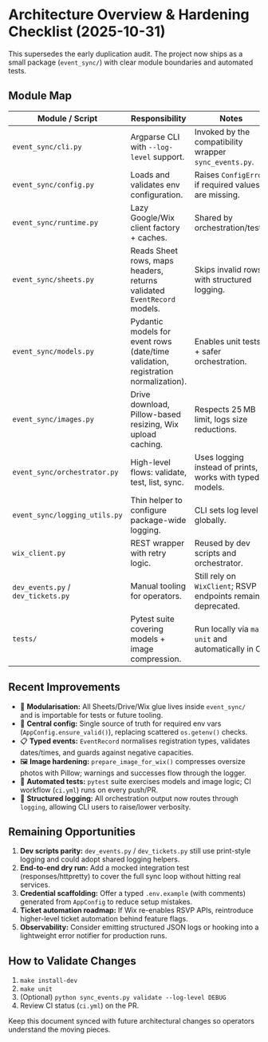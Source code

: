 # Architecture Overview & Hardening Checklist (2025-10-31)

This supersedes the early duplication audit. The project now ships as a small package (`event_sync/`) with clear module boundaries and automated tests.

## Module Map

| Module / Script | Responsibility | Notes |
| --- | --- | --- |
| `event_sync/cli.py` | Argparse CLI with `--log-level` support. | Invoked by the compatibility wrapper `sync_events.py`. |
| `event_sync/config.py` | Loads and validates env configuration. | Raises `ConfigError` if required values are missing. |
| `event_sync/runtime.py` | Lazy Google/Wix client factory + caches. | Shared by orchestration/tests. |
| `event_sync/sheets.py` | Reads Sheet rows, maps headers, returns validated `EventRecord` models. | Skips invalid rows with structured logging. |
| `event_sync/models.py` | Pydantic models for event rows (date/time validation, registration normalization). | Enables unit tests + safer orchestration. |
| `event_sync/images.py` | Drive download, Pillow-based resizing, Wix upload caching. | Respects 25 MB limit, logs size reductions. |
| `event_sync/orchestrator.py` | High-level flows: validate, test, list, sync. | Uses logging instead of prints, works with typed models. |
| `event_sync/logging_utils.py` | Thin helper to configure package-wide logging. | CLI sets log level globally. |
| `wix_client.py` | REST wrapper with retry logic. | Reused by dev scripts and orchestrator. |
| `dev_events.py` / `dev_tickets.py` | Manual tooling for operators. | Still rely on `WixClient`; RSVP endpoints remain deprecated. |
| `tests/` | Pytest suite covering models + image compression. | Run locally via `make unit` and automatically in CI. |

## Recent Improvements

- 🔁 **Modularisation:** All Sheets/Drive/Wix glue lives inside `event_sync/` and is importable for tests or future tooling.
- 🧾 **Central config:** Single source of truth for required env vars (`AppConfig.ensure_valid()`), replacing scattered `os.getenv()` checks.
- 📋 **Typed events:** `EventRecord` normalises registration types, validates dates/times, and guards against negative capacities.
- 🖼️ **Image hardening:** `prepare_image_for_wix()` compresses oversize photos with Pillow; warnings and successes flow through the logger.
- 🧪 **Automated tests:** `pytest` suite exercises models and image logic; CI workflow (`ci.yml`) runs on every push/PR.
- 📣 **Structured logging:** All orchestration output now routes through `logging`, allowing CLI users to raise/lower verbosity.

## Remaining Opportunities

1. **Dev scripts parity:** `dev_events.py` / `dev_tickets.py` still use print-style logging and could adopt shared logging helpers.
2. **End-to-end dry run:** Add a mocked integration test (responses/httpretty) to cover the full sync loop without hitting real services.
3. **Credential scaffolding:** Offer a typed `.env.example` (with comments) generated from `AppConfig` to reduce setup mistakes.
4. **Ticket automation roadmap:** If Wix re-enables RSVP APIs, reintroduce higher-level ticket automation behind feature flags.
5. **Observability:** Consider emitting structured JSON logs or hooking into a lightweight error notifier for production runs.

## How to Validate Changes

1. `make install-dev`
2. `make unit`
3. (Optional) `python sync_events.py validate --log-level DEBUG`
4. Review CI status (`ci.yml`) on the PR.

Keep this document synced with future architectural changes so operators understand the moving pieces.
